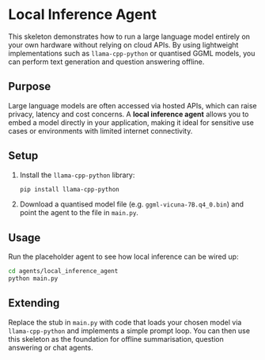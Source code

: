 # Local Inference Agent

This skeleton demonstrates how to run a large language model entirely on your
own hardware without relying on cloud APIs.  By using lightweight
implementations such as `llama‑cpp‑python` or quantised GGML models, you can
perform text generation and question answering offline.

## Purpose

Large language models are often accessed via hosted APIs, which can raise
privacy, latency and cost concerns.  A **local inference agent** allows you
to embed a model directly in your application, making it ideal for
sensitive use cases or environments with limited internet connectivity.

## Setup

1. Install the `llama‑cpp‑python` library:

   ```bash
   pip install llama‑cpp‑python
   ```

2. Download a quantised model file (e.g. `ggml‑vicuna‑7B.q4_0.bin`) and
   point the agent to the file in `main.py`.

## Usage

Run the placeholder agent to see how local inference can be wired up:

```bash
cd agents/local_inference_agent
python main.py
```

## Extending

Replace the stub in `main.py` with code that loads your chosen model via
`llama‑cpp‑python` and implements a simple prompt loop.  You can then use
this skeleton as the foundation for offline summarisation, question
answering or chat agents.